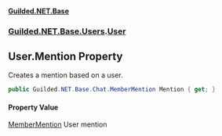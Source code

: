 #### [Guilded.NET.Base](Guilded_NET_Base.md 'Guilded.NET.Base')
### [Guilded.NET.Base.Users](Guilded_NET_Base.md#Guilded_NET_Base_Users 'Guilded.NET.Base.Users').[User](User.md 'Guilded.NET.Base.Users.User')
## User.Mention Property
Creates a mention based on a user.  
```csharp
public Guilded.NET.Base.Chat.MemberMention Mention { get; }
```
#### Property Value
[MemberMention](MemberMention.md 'Guilded.NET.Base.Chat.MemberMention')
User mention
